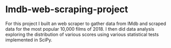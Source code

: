 # Imdb-web-scraping-project

For this project I built an web scraper to gather data from IMdb and scraped data for the most popular 10,000 films of 2018. I then did data analysis exploring the distribution of various scores using various statistical tests implemented in SciPy.
